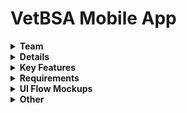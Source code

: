 # VetBSA Mobile App

<details><summary><b>Team</b></summary>
<hr>
  
  - **Client(s):** Kimberly Selting - Department of Veterinary Medicine (seltingk@illinois.edu)
  - **Project Manager(s):** Jim Caputo (jcaputo@uillinois.edu)
  - **User Experience:** Kelly Delahanty (delahan2@uillinois.edu)
  - **Developer(s):** Derek Schweitzer (dschw3@illinois.edu)

<hr>
</details>



<details><summary><b>Details</b></summary>
<hr>

- **Description:** Mobile app to calculate chemotherapy drug doses.
- **Purpose:**
  - **Dosage Calculator** Provide an error free, easy to use, chemotherapy drug dosage calculator for veterinarians and techs. Allows the user to input the animal's stats, desired drug, and schedule. The app will return the correct dosage based on two different calculation equations.
- **Language(s):** English
- **Platform(s):** iOS
  - **Price:** $4.99
- **Distribution Method(s):** 
  - [Apple App Store](https://apps.apple.com/us/app/vetbsa/id1460293174)
  - [Icons](https://github.com/aitsuillinois/mobile-flutter-vetbsa/tree/master/assets/launcher)
  - [Screenshots](https://github.com/aitsuillinois/mobile-flutter-vetbsa/tree/master/docs/app%20store%20screenshots)
- **Development Methodology:** [e.g. [Agile](https://github.com/dswtzer/dev-guide/blob/master/docs/wiki/agile.md)]

- **Framework(s)/Language(s):** 
  - **Frontend:** Flutter/Dart
  - **Backend:** N/A
  - **Database:** N/A
- **Version Target:** 1.0
- **Target Date:** Released 04/06/2020

<hr>
</details>


<details><summary><b>Key Features</b></summary>
<hr>
  
  - **Calculations for multiple animals.** The User can select between different animals to get a custom calculation for that particular species. Initial choice are Cats, Dogs, and Horses.
  - **Two different equations.** The User can select from a standard/well known equation to calculate dosages, or a the new equation developed by Dr. Selting.
  - **Multiple built-in Drugs and schedules.** The User can select from a multitude of different chemotherapy drugs and schedules based on their specific needs. Dosage information for each drug is provided along with references.

<hr>
</details>



<details><summary><b>Requirements</b></summary>
<hr>

  - [App Requirements Review (.docx)](https://github.com/aitsuillinois/mobile-flutter-vetbsa/blob/master/docs/wiki/files/02%2021%2019%20-%20Prototype%20App%20Review%20-%20Body%20Surface%20Area%20Dosage%20Calc.docx)

<hr>
</details>


<details><summary><b>UI Flow Mockups</b></summary>
<hr>
  
  - [Client Mockup (.pdf)](https://github.com/aitsuillinois/mobile-flutter-vetbsa/blob/master/docs/wiki/files/Screen%20Drawings%20and%20Behaviors%20from%20Client.pdf)
  - Preview:
  [![UI Mockup](https://github.com/aitsuillinois/mobile-flutter-vetbsa/blob/master/docs/wiki/images/client-mockup-thumb.png)](https://github.com/aitsuillinois/mobile-flutter-vetbsa/blob/master/docs/wiki/files/Screen%20Drawings%20and%20Behaviors%20from%20Client.pdf)

<hr>
</details>



<details><summary><b>Other</b></summary>
<hr>
  
  - **[GitHub Repo Documentation](https://github.com/aitsuillinois/mobile-flutter-vetbsa/tree/master/docs)**
  - **[Client Documents Repository on Box](https://uofi.app.box.com/folder/338261485703)**

<hr>
</details>
